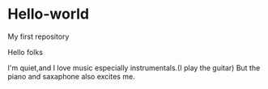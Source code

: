 # Hello-world

My first repository

Hello folks

I'm quiet,and I love music especially instrumentals.(I play the guitar)
But the piano and saxaphone also excites me.
